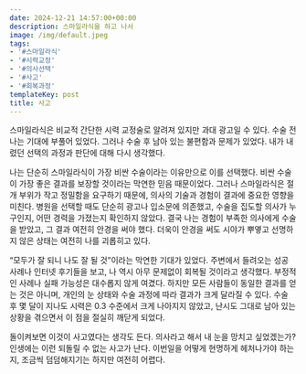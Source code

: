 ```yaml
---
date: 2024-12-21 14:57:00+00:00
description: 스마일라식을 하고 나서
image: /img/default.jpeg
tags:
- '#스마일라식'
- '#시력교정'
- '#의사선택'
- '#사고'
- '#회복과정'
templateKey: post
title: 사고
---
```

스마일라식은 비교적 간단한 시력 교정술로 알려져 있지만 과대 광고일 수 있다. 수술 전 나는 기대에 부풀어 있었다. 그러나 수술 후 남아 있는 불편함과 문제가 있었다. 내가 내렸던 선택의 과정과 판단에 대해 다시 생각했다.
  
나는 단순히 스마일라식이 가장 비싼 수술이라는 이유만으로 이를 선택했다. 비싼 수술이 가장 좋은 결과를 보장할 것이라는 막연한 믿음 때문이었다. 그러나 스마일라식은 절개 부위가 작고 정밀함을 요구하기 때문에, 의사의 기술과 경험이 결과에 중요한 영향을 미친다. 병원을 선택할 때도 단순히 광고나 입소문에 의존했고, 수술을 집도할 의사가 누구인지, 어떤 경력을 가졌는지 확인하지 않았다. 결국 나는 경험이 부족한 의사에게 수술을 받았고, 그 결과 여전히 안경을 써야 했다. 더욱이 안경을 써도 시야가 뿌옇고 선명하지 않은 상태는 여전히 나를 괴롭히고 있다.

“모두가 잘 되니 나도 잘 될 것”이라는 막연한 기대가 있었다. 주변에서 들려오는 성공 사례나 인터넷 후기들을 보고, 나 역시 아무 문제없이 회복될 것이라고 생각했다. 부정적인 사례나 실패 가능성은 대수롭지 않게 여겼다. 하지만 모든 사람들이 동일한 결과를 얻는 것은 아니며, 개인의 눈 상태와 수술 과정에 따라 결과가 크게 달라질 수 있다. 수술 후 몇 달이 지나도 시력은 0.3 수준에서 크게 나아지지 않았고, 난시도 그대로 남아 있는 상황을 겪으면서 이 점을 절실히 깨닫게 되었다. 

돌이켜보면 이것이 사고였다는 생각도 든다. 의사라고 해서 내 눈을 망치고 싶었겠는가? 인생에는 이런 되돌릴 수 없는 사고가 난다. 이번일을 어떻게 현명하게 헤처나가야 하는 지, 조금씩 덤덤해지기는 하지만 여전히 어렵다.